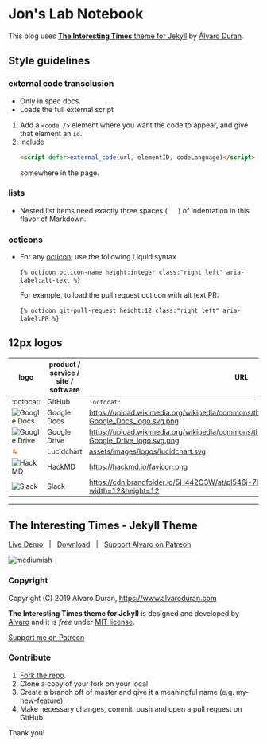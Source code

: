 # Jon's Lab Notebook

This blog uses [**The Interesting Times** theme for Jekyll](https://github.com/ohduran/the-interesting-times) by [Álvaro Duran](https://github.com/ohduran).

## Style guidelines

### external code transclusion

* Only in spec docs.
* Loads the full external script
1. Add a `<code />` element where you want the code to appear, and give that element an `id`.
2. Include
   ```HTML
   <script defer>external_code(url, elementID, codeLanguage)</script>
   ```
   somewhere in the page.

### lists

* Nested list items need exactly three spaces (`   `) of indentation in this flavor of Markdown.

### octicons

* For any [octicon](https://primer.style/octicons/), use the following Liquid syntax
   ```Liquid
   {% octicon octicon-name height:integer class:"right left" aria-label:alt-text %}
   ```
   For example, to load the pull request octicon with alt text PR:
   ```Liquid
   {% octicon git-pull-request height:12 class:"right left" aria-label:PR %}
   ```
   
## 12px logos

logo | product / service / site / software | URL
--- | --- | ---
:octocat: | GitHub | `:octocat:`
![Google Docs](https://upload.wikimedia.org/wikipedia/commons/thumb/a/a7/Google_Docs_logo.svg/12px-Google_Docs_logo.svg.png) | Google Docs | https://upload.wikimedia.org/wikipedia/commons/thumb/a/a7/Google_Docs_logo.svg/12px-Google_Docs_logo.svg.png
![Google Drive](https://upload.wikimedia.org/wikipedia/commons/thumb/e/e8/Google_Drive_logo.svg/12px-Google_Drive_logo.svg.png) | Google Drive | https://upload.wikimedia.org/wikipedia/commons/thumb/e/e8/Google_Drive_logo.svg/12px-Google_Drive_logo.svg.png
<img src="assets/images/logos/lucidchart.svg" alt="Lucidchart" height="12px"> | Lucidchart | [assets/images/logos/lucidchart.svg](assets/images/logos/lucidchart.svg)
<img src="https://hackmd.io/favicon.png" alt="HackMD" height="12px"> | HackMD | https://hackmd.io/favicon.png
![Slack](https://cdn.brandfolder.io/5H442O3W/at/pl546j-7le8zk-6gwiyo/Slack_Mark.png?width=12&height=12) | Slack | https://cdn.brandfolder.io/5H442O3W/at/pl546j-7le8zk-6gwiyo/Slack_Mark.png?width=12&height=12

---

## The Interesting Times - Jekyll Theme

[Live Demo](https://alvaroduran.com/the-interesting-times) &nbsp; | &nbsp; [Download](https://github.com/ohduran/the-interesting-times/archive/master.zip) &nbsp; | &nbsp; [Support Alvaro on Patreon](https://patreon.com/alvaroduran)

![mediumish](https://github.com/ohduran/the-interesting-times/blob/5f555ad4522ea920b125d8c8c75cf150d16565e8/assets/images/the-interesting-times.png?raw=true)


### Copyright

Copyright (C) 2019 Alvaro Duran, https://www.alvaroduran.com

**The Interesting Times theme for Jekyll** is designed and developed by [Alvaro](https://alvaroduran.com) and it is *free* under [MIT license](https://alvaroduran.mit-license.org/).

<a href="https://patreon.com/alvaroduran" target="_blank">Support me on Patreon</a>

### Contribute

1. [Fork the repo](https://github.com/ohduran/the-interesting-times).
2. Clone a copy of your fork on your local
3. Create a branch off of master and give it a meaningful name (e.g. my-new-feature).
4. Make necessary changes, commit, push and open a pull request on GitHub.

Thank you!
